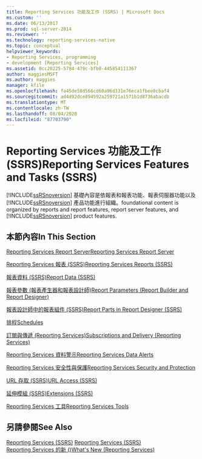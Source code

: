 ```yaml
---
title: Reporting Services 功能及工作 (SSRS) | Microsoft Docs
ms.custom: ''
ms.date: 06/13/2017
ms.prod: sql-server-2014
ms.reviewer: ''
ms.technology: reporting-services-native
ms.topic: conceptual
helpviewer_keywords:
- Reporting Services, programming
- development [Reporting Services]
ms.assetid: 0cc20225-5784-479c-bfb0-445854111367
author: maggiesMSFT
ms.author: maggies
manager: kfile
ms.openlocfilehash: fa45de58d566cd60a96d331e76eca1fbee0cbaf4
ms.sourcegitcommit: ad4d92dce894592a259721a1571b1d8736abacdb
ms.translationtype: MT
ms.contentlocale: zh-TW
ms.lasthandoff: 08/04/2020
ms.locfileid: "87703790"
---
```

# <a name="reporting-services-features-and-tasks-ssrs"></a><span data-ttu-id="14efd-102">Reporting Services 功能及工作 (SSRS)</span><span class="sxs-lookup"><span data-stu-id="14efd-102">Reporting Services Features and Tasks (SSRS)</span></span>
  [!INCLUDE[ssRSnoversion](../includes/ssrsnoversion-md.md)] <span data-ttu-id="14efd-103">基礎內容是依報表和報表功能、報表伺服器功能以及 [!INCLUDE[ssRSnoversion](../includes/ssrsnoversion-md.md)] 產品功能進行組織。</span><span class="sxs-lookup"><span data-stu-id="14efd-103">foundational content is organized by reports and report features, report server features, and [!INCLUDE[ssRSnoversion](../includes/ssrsnoversion-md.md)] product features.</span></span>  
  
## <a name="in-this-section"></a><span data-ttu-id="14efd-104">本節內容</span><span class="sxs-lookup"><span data-stu-id="14efd-104">In This Section</span></span>  
 [<span data-ttu-id="14efd-105">Reporting Services Report Server</span><span class="sxs-lookup"><span data-stu-id="14efd-105">Reporting Services Report Server</span></span>](../../2014/reporting-services/reporting-services-report-server.md)  
  
 [<span data-ttu-id="14efd-106">Reporting Services 報表 &#40;SSRS&#41;</span><span class="sxs-lookup"><span data-stu-id="14efd-106">Reporting Services Reports &#40;SSRS&#41;</span></span>](reports/reporting-services-reports-ssrs.md)  
  
 [<span data-ttu-id="14efd-107">報表資料 &#40;SSRS&#41;</span><span class="sxs-lookup"><span data-stu-id="14efd-107">Report Data &#40;SSRS&#41;</span></span>](report-data/report-data-ssrs.md)  
  
 [<span data-ttu-id="14efd-108">報表參數 &#40;報表產生器和報表設計師&#41;</span><span class="sxs-lookup"><span data-stu-id="14efd-108">Report Parameters &#40;Report Builder and Report Designer&#41;</span></span>](report-design/report-parameters-report-builder-and-report-designer.md)  
  
 [<span data-ttu-id="14efd-109">報表設計師中的報表組件 &#40;SSRS&#41;</span><span class="sxs-lookup"><span data-stu-id="14efd-109">Report Parts in Report Designer &#40;SSRS&#41;</span></span>](report-design/report-parts-in-report-designer-ssrs.md)  
  
 [<span data-ttu-id="14efd-110">排程</span><span class="sxs-lookup"><span data-stu-id="14efd-110">Schedules</span></span>](subscriptions/schedules.md)  
  
 [<span data-ttu-id="14efd-111">訂閱與傳遞 &#40;Reporting Services&#41;</span><span class="sxs-lookup"><span data-stu-id="14efd-111">Subscriptions and Delivery &#40;Reporting Services&#41;</span></span>](subscriptions/subscriptions-and-delivery-reporting-services.md)  
  
 [<span data-ttu-id="14efd-112">Reporting Services 資料警示</span><span class="sxs-lookup"><span data-stu-id="14efd-112">Reporting Services Data Alerts</span></span>](../ssms/agent/alerts.md)  
  
 [<span data-ttu-id="14efd-113">Reporting Services 安全性與保護</span><span class="sxs-lookup"><span data-stu-id="14efd-113">Reporting Services Security and Protection</span></span>](security/reporting-services-security-and-protection.md)  
  
 [<span data-ttu-id="14efd-114">URL 存取 &#40;SSRS&#41;</span><span class="sxs-lookup"><span data-stu-id="14efd-114">URL Access &#40;SSRS&#41;</span></span>](url-access-ssrs.md)  
  
 [<span data-ttu-id="14efd-115">延伸模組 &#40;SSRS&#41;</span><span class="sxs-lookup"><span data-stu-id="14efd-115">Extensions &#40;SSRS&#41;</span></span>](extensions-ssrs.md)  
  
 [<span data-ttu-id="14efd-116">Reporting Services 工具</span><span class="sxs-lookup"><span data-stu-id="14efd-116">Reporting Services Tools</span></span>](tools/reporting-services-tools.md)  
  
## <a name="see-also"></a><span data-ttu-id="14efd-117">另請參閱</span><span class="sxs-lookup"><span data-stu-id="14efd-117">See Also</span></span>  
 <span data-ttu-id="14efd-118">[Reporting Services &#40;SSRS&#41;](create-deploy-and-manage-mobile-and-paginated-reports.md) </span><span class="sxs-lookup"><span data-stu-id="14efd-118">[Reporting Services &#40;SSRS&#41;](create-deploy-and-manage-mobile-and-paginated-reports.md) </span></span>  
 [<span data-ttu-id="14efd-119">Reporting Services 的新 &#40;&#41;</span><span class="sxs-lookup"><span data-stu-id="14efd-119">What's New &#40;Reporting Services&#41;</span></span>](../../2014/reporting-services/what-s-new-reporting-services.md)  
  
  
